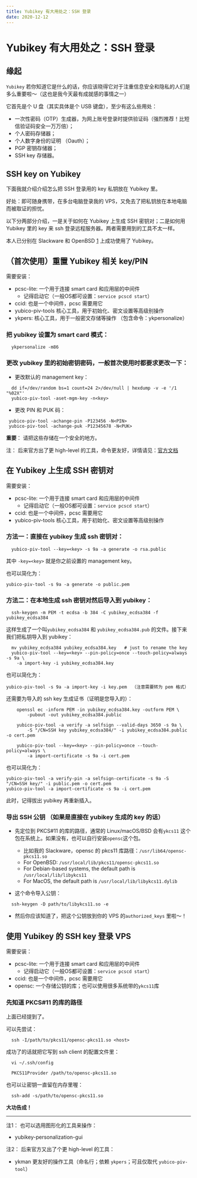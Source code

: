 ```yaml
---
title: Yubikey 有大用处之：SSH 登录
date: 2020-12-12
---
```




# Yubikey 有大用处之：SSH 登录

## 缘起

`Yubikey` 若你知道它是什么的话，你应该晓得它对于注重信息安全和隐私的人们是多么重要啦～（这也是我今天最有成就感的事情之一）  

它首先是个 U 盘（其实具体是个 USB 键盘），至少有这么些用处：  

- 一次性密码（OTP）生成器，为网上账号登录时提供验证码（强烈推荐！比短信验证码安全一万万倍）；
- 个人密码存储器；
- 个人数字身份的证明 （Oauth）；
- PGP 密钥存储器；
- SSH key 存储器。


## SSH key on Yubikey

下面我就介绍介绍怎么把 SSH 登录用的 key 私钥放在 Yubikey 里。  

好处：即可随身携带，在多台电脑登录我的 VPS，又免去了把私钥放在本地电脑而被取证的担忧。  

以下分两部分介绍，一是关于如何在 Yubikey 上生成 SSH 密钥对；二是如何用 Yubikey 里的 key 来 ssh 登录远程服务器。两者需要用到的工具不太一样。

本人已分别在 Slackware 和 OpenBSD [1](https://undeadly.org/cgi?action=article;sid=20190302235509) 上成功使用了 Yubikey。 

<!--more-->  

## （首次使用）重置 Yubikey 相关 key/PIN 

需要安装：  

- pcsc-lite:   一个用于连接 smart card 和应用层的中间件   
  -	记得启动它（一般OS都可设置：`service pcscd start`）  
- ccid:		    也是一个中间件，pcsc 需要用它  
- yubico-piv-tools		核心工具，用于初始化、密文设置等高级别操作  
- ykpers:       核心工具，用于一般密文存储等操作 （包含命令：ykpersonalize） 

### 把 yubikey 设置为 smart card 模式：  
```
  ykpersonalize -m86
```

### 更改 yubikey 里的初始密钥密码，一般首次使用时都要求更改一下：   

- 更改默认的 management key：  
```
  dd if=/dev/random bs=1 count=24 2>/dev/null | hexdump -v -e '/1 "%02X"'
  yubico-piv-tool -aset-mgm-key -n<key>
```

- 更改 PIN 和 PUK 码：  
```
 yubico-piv-tool -achange-pin -P123456 -N<PIN>
 yubico-piv-tool -achange-puk -P12345678 -N<PUK>
```
**重要**： 请把这些存储在一个安全的地方。  

注： 后来官方出了更 high-level 的工具，命令更友好，详情请见：[官方文档](https://developers.yubico.com/PIV/Guides/Device_setup.html)  


## 在 Yubikey 上生成 SSH 密钥对

需要安装：  

- pcsc-lite:   一个用于连接 smart card 和应用层的中间件   
  -	记得启动它（一般OS都可设置：`service pcscd start`）  
- ccid:		    也是一个中间件，pcsc 需要用它  
- yubico-piv-tools		核心工具，用于初始化、密文设置等高级别操作  

### 方法一：直接在 yubikey 生成 ssh 密钥对：  
```
  yubico-piv-tool --key=<key> -s 9a -a generate -o rsa.public
```
其中 `-key=<key>` 就是你之前设置的 management key。   

也可以简化为：  
```
yubico-piv-tool -s 9a -a generate -o public.pem
```


### 方法二：在本地生成 ssh 密钥对然后导入到 yubikey：  
```
  ssh-keygen -m PEM -t ecdsa -b 384 -C yubikey_ecdsa384 -f yubikey_ecdsa384
```

这样生成了一个叫`yubikey_ecdsa384` 和 `yubikey_ecdsa384.pub` 的文件。接下来我们把私钥导入到 yubikey：  

```
  mv yubikey_ecdsa384 yubikey_ecdsa384.key   # just to rename the key
  yubico-piv-tool --key=<key> --pin-policy=once --touch-policy=always -s 9a \
	-a import-key -i yubikey_ecdsa384.key
```

也可以简化为：  
```
yubico-piv-tool -s 9a -a import-key -i key.pem  （注意需要转为 pem 格式）  
```

还需要为导入的 ssh key 生成证书（证明是您导入的）：  
```
    openssl ec -inform PEM -in yubikey_ecdsa384.key -outform PEM \
		-pubout -out yubikey_ecdsa384.public

	yubico-piv-tool -a verify -a selfsign --valid-days 3650 -s 9a \
		-S "/CN=SSH key yubikey_ecdsa384/" -i yubikey_ecdsa384.public -o cert.pem

	yubico-piv-tool --key=<key> --pin-policy=once --touch-policy=always \
		-a import-certificate -s 9a -i cert.pem
```

也可以简化为：  
```
yubico-piv-tool -a verify-pin -a selfsign-certificate -s 9a -S "/CN=SSH key/" -i public.pem -o cert.pem
yubico-piv-tool -a import-certificate -s 9a -i cert.pem
```

此时，记得拔出 yubikey 再重新插入。  

### 导出 SSH 公钥 （如果是直接在 yubikey 生成的 key 的话）  

- 先定位到 PKCS#11 的库的路径，通常的 Linux/macOS/BSD 会有`ykcs11` 这个包在系统上。如果没有，也可以自行安装`opensc`这个包。  
  - 比如我的 Slackware，opensc 的 pkcs11 库路径：`/usr/lib64/opensc-pkcs11.so`  
  - For OpenBSD: `/usr/local/lib/pkcs11/opensc-pkcs11.so`  
  - For Debian-based systems, the default path is `/usr/local/lib/libykcs11`  
  - For MacOS, the default path is `/usr/local/lib/libykcs11.dylib`  

- 这个命令导入公钥：  
```
  ssh-keygen -D path/to/libykcs11.so -e
```

- 然后你应该知道了，把这个公钥放到你的 VPS 的`authorized_keys` 里啦～！  


## 使用 Yubikey 的 SSH key 登录 VPS

需要安装：  
- pcsc-lite:   一个用于连接 smart card 和应用层的中间件   
  -	记得启动它（一般OS都可设置：`service pcscd start`）  
- ccid:		    也是一个中间件，pcsc 需要用它  
- opensc:		一个存储公钥的库；也可以使用很多系统带的`ykcs11`库  

### 先知道 PKCS#11 的库的路径

上面已经提到了。  

可以先尝试：
```
  ssh -I/path/to/pkcs11/opensc-pkcs11.so <host>
```

成功了的话就把它写到 ssh client 的配置文件里：  
```
  vi ~/.ssh/config

  PKCS11Provider /path/to/opensc-pkcs11.so
```

也可以让密钥一直留在内存里喔：  
```
  ssh-add -s/path/to/opensc-pkcs11.so
```

**大功告成！**  

<hr />  

注1：  也可以选用图形化的工具来操作：  
- yubikey-personalization-gui    

注2： 后来官方又出了个更 high-level 的工具：   
- ykman       更友好的操作工具（命名行；依赖 `ykpers`；可且仅取代 `yubico-piv-tool`）

